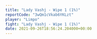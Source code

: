 ```yaml
---
title: "Lady Vashj - Wipe 1 (1%)"
reportCode: "3wQm1cVkab6YKLzt"
player: "Limpo"
fight: "Lady Vashj - Wipe 1 (1%)"
date: 2021-09-26T18:56:24.204000+00:00
---
```

